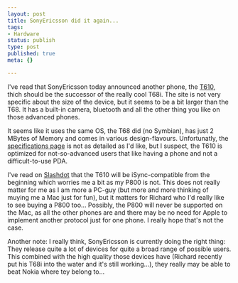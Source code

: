 ```yaml
---
layout: post
title: SonyEricsson did it again...
tags:
- Hardware
status: publish
type: post
published: true
meta: {}

---
```

I've read that SonyEricsson today announced another phone, the <a href="http://www.sonyericsson.com/t610/">T610</a>, thich should be the successor of the really cool T68i. The site is not very specific about the size of the device, but it seems to be a bit larger than the T68. It has a built-in camera, bluetooth and all the other thing you like on those advanced phones.

It seems like it uses the same OS, the T68 did (no Symbian), has just 2 MBytes of Memory and comes in various design-flavours. Unfortunatly, the <a href="http://www.sonyericsson.com/t610/specifications/">specifications page</a> is not as detailed as I'd like, but I suspect, the T610 is optimized for not-so-advanced users that like having a phone and not a difficult-to-use PDA.

I've read on <a href="http://slashdot.org/article.pl?sid=03/03/04/1354235&mode=nested&tid=137">Slashdot</a> that the T610 will be iSync-compatible from the beginning which worries me a bit as my P800 is not. This does not really matter for me as I am more a PC-guy (but more and more thinking of muying me a Mac just for fun), but it matters for Richard who I'd really like to see buying a P800 too... Possibly, the P800 will never be supported on the Mac, as all the other phones are and there may be no need for Apple to implement another protocol just for one phone. I really hope that's not the case.

Another note: I really think, SonyEricsson is currently doing the right thing: They release quite a lot of devices for quite a broad range of possible users. This combined with the high quality those devices have (Richard recently put his T68i into the water and it's still working...), they really may be able to beat Nokia where tey belong to...
